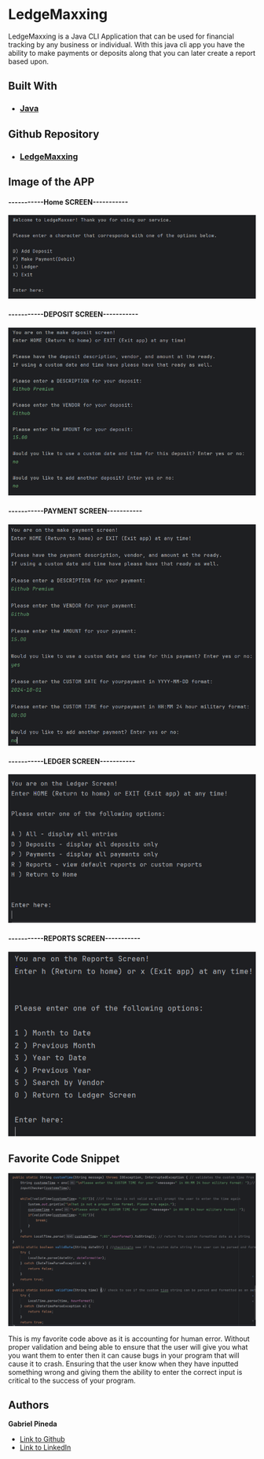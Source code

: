 # LedgeMaxxing

LedgeMaxxing is a Java CLI Application that can be
used for financial tracking by any business or individual. With this java cli app 
you have the ability to make payments or deposits along that you
can later create a report based upon.

## Built With
* ### [Java](https://www.java.com/en/)

## Github Repository
- ### [LedgeMaxxing](https://github.com/GabrielPineda808/LedgeMaxxing)

## Image of the APP
#### -----------Home SCREEN-----------
![HomeScreen](LedgeMaxxingSS%2FCapture.PNG)

#### -----------DEPOSIT SCREEN-----------

![Deposit Screen.PNG](LedgeMaxxingSS%2FDepositScreen.PNG)

#### -----------PAYMENT SCREEN-----------

![paymentscreen.PNG](LedgeMaxxingSS%2Fpaymentscreen.PNG)

#### -----------LEDGER SCREEN-----------

![ledgderscreen.PNG](LedgeMaxxingSS%2Fledgderscreen.PNG)

#### -----------REPORTS SCREEN-----------

![reportsscreen.PNG](LedgeMaxxingSS%2Freportsscreen.PNG)

## Favorite Code Snippet

![FavoriteSnippet.PNG](LedgeMaxxingSS%2FFavoriteSnippet.PNG)

This is my favorite code above as it is accounting for human error.
Without proper validation and being able to ensure that the user will give you what 
you want them to enter then it can cause bugs in your program that will
cause it to crash. Ensuring that the user know when they have inputted something wrong and giving them
the ability to enter the correct input is critical to the success of your program.

## Authors

  **Gabriel Pineda**
- [Link to Github](https://github.com/GabrielPineda808)
- [Link to LinkedIn](https://www.linkedin.com/in/gabriel-omar-pineda/)